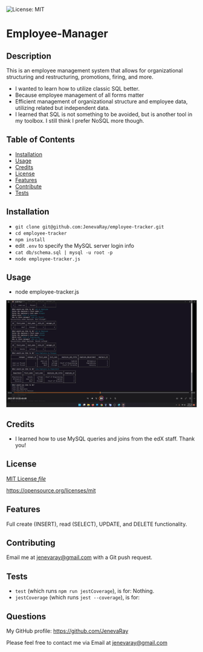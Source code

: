 ![License: MIT](https://img.shields.io/badge/License:_mit-grey.svg?style=plastic&color=blue)

# Employee-Manager
## Description
This is an employee management system that allows for organizational structuring and restructuring, promotions, firing, and more.
- I wanted to learn how to utilize classic SQL better.
- Because employee management of all forms matter
- Efficient management of organizational structure and employee data, utilizing related but independent data.
- I learned that SQL is not something to be avoided, but is another tool in my toolbox.  I still think I prefer NoSQL more though.

## Table of Contents
- [Installation](#installation)
- [Usage](#usage)
- [Credits](#credits)
- [License](#license)
- [Features](#features)
- [Contribute](#contribute)
- [Tests](#tests)

## Installation
- `git clone git@github.com:JenevaRay/employee-tracker.git`
- `cd employee-tracker`
- `npm install`
- edit `.env` to specify the MySQL server login info
- `cat db/schema.sql | mysql -u root -p`
- `node employee-tracker.js`

## Usage
- node employee-tracker.js

[![Video of software in use.](./assets/screenshot.png)](https://drive.google.com/file/d/1OohS0wm8kf5TVPjggHdjLDdHru7kaDLu/view?usp=drive_link)
## Credits
- I learned how to use MySQL queries and joins from the edX staff.  Thank you!
## License
[MIT License *file*](LICENSE)

https://opensource.org/licenses/mit
## Features
Full create (INSERT), read (SELECT), UPDATE, and DELETE functionality.
## Contributing
Email me at jenevaray@gmail.com with a Git push request.
## Tests
- `test` (which runs `npm run jestCoverage`), is for: Nothing.
- `jestCoverage` (which runs `jest --coverage`), is for: 

## Questions
My GitHub profile: https://github.com/JenevaRay

Please feel free to contact me via Email at jenevaray@gmail.com
